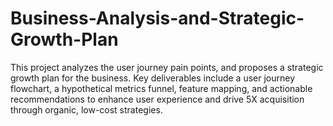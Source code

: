 # Business-Analysis-and-Strategic-Growth-Plan
This project analyzes the user journey pain points, and proposes a strategic growth plan for the business. Key deliverables include a user journey flowchart, a hypothetical metrics funnel, feature mapping, and actionable recommendations to enhance user experience and drive 5X acquisition through organic, low-cost strategies.
